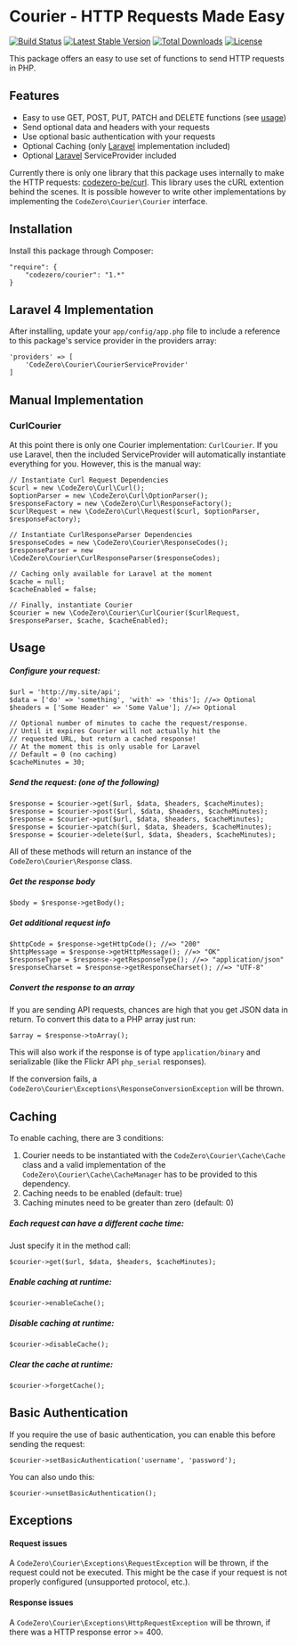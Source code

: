 # Courier - HTTP Requests Made Easy #

[![Build Status](https://travis-ci.org/codezero-be/courier.svg?branch=master)](https://travis-ci.org/codezero-be/courier)
[![Latest Stable Version](https://poser.pugx.org/codezero/courier/v/stable.svg)](https://packagist.org/packages/codezero/courier)
[![Total Downloads](https://poser.pugx.org/codezero/courier/downloads.svg)](https://packagist.org/packages/codezero/courier)
[![License](https://poser.pugx.org/codezero/courier/license.svg)](https://packagist.org/packages/codezero/courier)

This package offers an easy to use set of functions to send HTTP requests in PHP.

## Features ##

- Easy to use GET, POST, PUT, PATCH and DELETE functions (see [usage](#usage))
- Send optional data and headers with your requests
- Use optional basic authentication with your requests
- Optional Caching (only [Laravel](http://www.laravel.com/ "Laravel") implementation included)
- Optional [Laravel](http://www.laravel.com/ "Laravel") ServiceProvider included

Currently there is only one library that this package uses internally to make the HTTP requests: [codezero-be/curl](https://github.com/codezero-be/curl "codezero-be/curl"). This library uses the cURL extention behind the scenes. It is possible however to write other implementations by implementing the `CodeZero\Courier\Courier` interface.

## Installation ##

Install this package through Composer:

    "require": {
    	"codezero/courier": "1.*"
    }

## Laravel 4 Implementation ##

After installing, update your `app/config/app.php` file to include a reference to this package's service provider in the providers array:

    'providers' => [
	    'CodeZero\Courier\CourierServiceProvider'
    ]

## Manual Implementation ##

### CurlCourier ###

At this point there is only one Courier implementation: `CurlCourier`. If you use Laravel, then the included ServiceProvider will automatically instantiate everything for you. However, this is the manual way:

	// Instantiate Curl Request Dependencies
    $curl = new \CodeZero\Curl\Curl();
    $optionParser = new \CodeZero\Curl\OptionParser();
    $responseFactory = new \CodeZero\Curl\ResponseFactory();
    $curlRequest = new \CodeZero\Curl\Request($curl, $optionParser, $responseFactory);

	// Instantiate CurlResponseParser Dependencies
	$responseCodes = new \CodeZero\Courier\ResponseCodes();
	$responseParser = new \CodeZero\Courier\CurlResponseParser($responseCodes);

	// Caching only available for Laravel at the moment
    $cache = null;
    $cacheEnabled = false;

	// Finally, instantiate Courier
    $courier = new \CodeZero\Courier\CurlCourier($curlRequest, $responseParser, $cache, $cacheEnabled);

## Usage ##

##### Configure your request: #####

	$url = 'http://my.site/api';
    $data = ['do' => 'something', 'with' => 'this']; //=> Optional
    $headers = ['Some Header' => 'Some Value']; //=> Optional

	// Optional number of minutes to cache the request/response.
	// Until it expires Courier will not actually hit the 
	// requested URL, but return a cached response!
	// At the moment this is only usable for Laravel
	// Default = 0 (no caching)
	$cacheMinutes = 30;

##### Send the request: (one of the following) #####

	$response = $courier->get($url, $data, $headers, $cacheMinutes);
	$response = $courier->post($url, $data, $headers, $cacheMinutes);
	$response = $courier->put($url, $data, $headers, $cacheMinutes);
	$response = $courier->patch($url, $data, $headers, $cacheMinutes);
	$response = $courier->delete($url, $data, $headers, $cacheMinutes);

All of these methods will return an instance of the `CodeZero\Courier\Response` class.

##### Get the response body #####

	$body = $response->getBody();

##### Get additional request info #####

	$httpCode = $response->getHttpCode(); //=> "200"
	$httpMessage = $response->getHttpMessage(); //=> "OK"
	$responseType = $response->getResponseType(); //=> "application/json"
	$responseCharset = $response->getResponseCharset(); //=> "UTF-8" 

##### Convert the response to an array #####

If you are sending API requests, chances are high that you get JSON data in return. To convert this data to a PHP array just run:

	$array = $response->toArray();

This will also work if the response is of type `application/binary` and serializable (like the Flickr API `php_serial` responses).

If the conversion fails, a `CodeZero\Courier\Exceptions\ResponseConversionException` will be thrown.

## Caching ##

To enable caching, there are 3 conditions:

1. Courier needs to be instantiated with the `CodeZero\Courier\Cache\Cache` class and a valid implementation of the `CodeZero\Courier\Cache\CacheManager` has to be provided to this dependency.
2. Caching needs to be enabled (default: true)
3. Caching minutes need to be greater than zero (default: 0)

##### Each request can have a different cache time: #####

Just specify it in the method call: 

	$courier->get($url, $data, $headers, $cacheMinutes); 

##### Enable caching at runtime: #####

	$courier->enableCache();

##### Disable caching at runtime: #####

	$courier->disableCache();

##### Clear the cache at runtime: #####

	$courier->forgetCache();

## Basic Authentication ##

If you require the use of basic authentication, you can enable this before sending the request:

	$courier->setBasicAuthentication('username', 'password');

You can also undo this:

	$courier->unsetBasicAuthentication();

## Exceptions ##

#### Request issues ####

A `CodeZero\Courier\Exceptions\RequestException` will be thrown, if  the request could not be executed. This might be the case if your request is not properly configured (unsupported protocol, etc.).

#### Response issues ####

A `CodeZero\Courier\Exceptions\HttpRequestException` will be thrown, if there was a HTTP response error >= 400.

